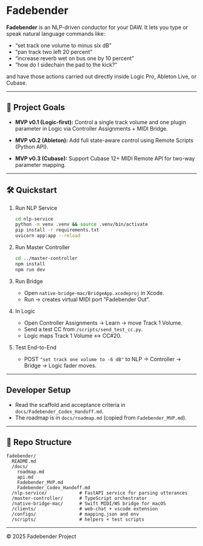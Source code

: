 # Fadebender

**Fadebender** is an NLP-driven conductor for your DAW.
It lets you type or speak natural language commands like:

- “set track one volume to minus six dB”
- “pan track two left 20 percent”
- “increase reverb wet on bus one by 10 percent”
- “how do I sidechain the pad to the kick?”

and have those actions carried out directly inside Logic Pro, Ableton Live, or Cubase.

---

## 🚀 Project Goals

- **MVP v0.1 (Logic-first):**
  Control a single track volume and one plugin parameter in Logic via Controller Assignments + MIDI Bridge.

- **MVP v0.2 (Ableton):**
  Add full state-aware control using Remote Scripts (Python API).

- **MVP v0.3 (Cubase):**
  Support Cubase 12+ MIDI Remote API for two-way parameter mapping.

---

## 🛠 Quickstart

1. Run NLP Service
   ```bash
   cd nlp-service
   python -m venv .venv && source .venv/bin/activate
   pip install -r requirements.txt
   uvicorn app:app --reload
   ```

2. Run Master Controller
   ```bash
   cd ../master-controller
   npm install
   npm run dev
   ```

3. Run Bridge
   - Open `native-bridge-mac/BridgeApp.xcodeproj` in Xcode.
   - Run → creates virtual MIDI port "Fadebender Out".

4. In Logic
   - Open Controller Assignments → Learn → move Track 1 Volume.
   - Send a test CC from `/scripts/send_test_cc.py`.
   - Logic maps Track 1 Volume ↔ CC#20.

5. Test End-to-End
   - POST `"set track one volume to -6 dB"` to NLP → Controller → Bridge → Logic fader moves.

---

## Developer Setup

- Read the scaffold and acceptance criteria in `docs/Fadebender_Codex_Handoff.md`.
- The roadmap is in `docs/roadmap.md` (copied from `Fadebender_MVP.md`).

---

## 📂 Repo Structure

```
fadebender/
  README.md
  /docs/
    roadmap.md
    api.md
    Fadebender_MVP.md
    Fadebender_Codex_Handoff.md
  /nlp-service/            # FastAPI service for parsing utterances
  /master-controller/      # TypeScript orchestrator
  /native-bridge-mac/      # Swift MIDI/WS bridge for macOS
  /clients/                # web-chat + vscode extension
  /configs/                # mapping.json and env
  /scripts/                # helpers + test scripts
```

---

© 2025 Fadebender Project

